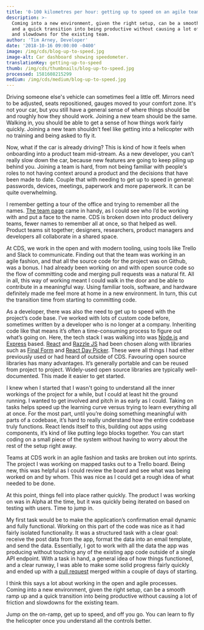 ```yaml
---
title: '0-100 kilometres per hour: getting up to speed on an agile team'
description: >-
  Coming into a new environment, given the right setup, can be a smooth ramp up
  and a quick transition into being productive without causing a lot of friction
  and slowdowns for the existing team.
author: 'Tim Arney, Developer'
date: '2018-10-16 09:00:00 -0400'
image: /img/cds/blog-up-to-speed.jpg
image-alt: Car dashboard showing speedometer.
translationKey: getting-up-to-speed
thumb: /img/cds/thumbnails/blog-up-to-speed.jpg
processed: 1581608215299
medium: /img/cds/medium/blog-up-to-speed.jpg
---
```


Driving someone else's vehicle can sometimes feel a little off. Mirrors need to be adjusted, seats repositioned, gauges moved to your comfort zone. It's not your car, but you still have a general sense of where things should be and roughly how they should work. Joining a new team should be the same. Walking in, you should be able to get a sense of how things work fairly quickly.  Joining a new team shouldn’t feel like getting into a helicopter with no training and being asked to fly it. 

Now, what if the car is already driving? This is kind of how it feels when onboarding into a product team mid-stream. As a new developer, you can’t really slow down the car, because new features are going to keep piling up behind you. Joining a team is hard, from not being familiar with people's roles to not having context around a product and the decisions that have been made to date. Couple that with needing to get up to speed in general: passwords, devices, meetings, paperwork and more paperwork. It can be quite overwhelming. 

I remember getting a tour of the office and trying to remember all the names. [The team page](/meet-the-team/) came in handy, as I could see who I’d be working with and put a face to the name. CDS is broken down into product delivery teams, fewer names to remember all at once, so that helped as well. Product teams sit together; designers, researchers, product managers and developers all collaborate in a shared space.

At CDS, we work in the open and with modern tooling, using tools like Trello and Slack to communicate. Finding out that the team was working in an agile fashion, and that all the source code for the project was on Github, was a bonus. I had already been working on and with open source code so the flow of committing code and merging pull requests was a natural fit. All in all, this way of working meant I could walk in the door and be able to contribute in a meaningful way. Using familiar tools, software, and hardware definitely made me feel more at home in a new environment. In turn, this cut the transition time from starting to committing code.

As a developer, there was also the need to get up to speed with the project’s code base.  I’ve worked with lots of custom code before, sometimes written by a developer who is no longer at a company. Inheriting code like that means it’s often a time-consuming process to figure out what’s going on. Here, the tech stack I was walking into was [Node.js](https://nodejs.org) and [Express](http://expressjs.com/) based. [React](https://reactjs.org) and [Razzle JS](https://github.com/jaredpalmer/razzle) had been chosen along with libraries such as [Final Form](https://github.com/final-form/react-final-form) and [React Day Picker](http://react-day-picker.js.org). These were all things I had either previously used or had heard of outside of CDS. Favouring open source libraries has many advantages. It’s generally portable and can be reused from project to project. Widely-used open source libraries are typically well-documented. This made it easier to get started.

I knew when I started that I wasn't going to understand all the inner workings of the project for a while, but I could at least hit the ground running. I wanted to get involved and pitch in as early as I could. Taking on tasks helps speed up the learning curve versus trying to learn everything all at once. For the most part, until you’re doing something meaningful with parts of a codebase, it’s hard to really understand how the entire codebase truly functions. React lends itself to this, building out apps using components, it’s kind of like putting lego blocks together. You can start coding on a small piece of the system without having to worry about the rest of the setup right away.

Teams at CDS work in an agile fashion and tasks are broken out into sprints. The project I was working on mapped tasks out to a Trello board. Being new, this was helpful as I could review the board and see what was being worked on and by whom. This was nice as I could get a rough idea of what needed to be done.

At this point, things fell into place rather quickly. The product I was working on was in Alpha at the time, but it was quickly being iterated on based on testing with users. Time to jump in. 

My first task would be to make the application’s confirmation email dynamic and fully functional. Working on this part of the code was nice as it had fairly isolated functionality. It was a structured task with a clear goal: receive the post data from the app, format the data into an email template, and send the data. Essentially, I got to work with all the data the app was producing without touching any of the existing app code outside of a single API endpoint. With a task in hand, a general idea of how things functioned, and a clear runway, I was able to make some solid progress fairly quickly and ended up with a [pull request](https://github.com/cds-snc/ircc-rescheduler/pull/171) merged within a couple of days of starting.

I think this says a lot about working in the open and agile processes. Coming into a new environment, given the right setup, can be a smooth ramp up and a quick transition into being productive without causing a lot of friction and slowdowns for the existing team.  

Jump on the on-ramp, get up to speed, and off you go. You can learn to fly the helicopter once you understand all the controls better.


